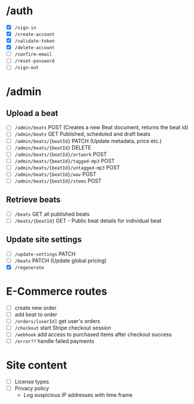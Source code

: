 # /auth

- [x] `/sign-in`
- [x] `/create-account`
- [x] `/validate-token`
- [x] `/delete-account`
- [ ] `/confirm-email`
- [ ] `/reset-password`
- [ ] `/sign-out`

# /admin

## Upload a beat

- [ ] `/admin/beats` POST (Creates a new Beat document, returns the beat id)
- [ ] `/admin/beats` GET Published, scheduled and draft beats
- [ ] `/admin/beats/{beatId}` PATCH (Update metadata, price etc.)
- [ ] `/admin/beats/{beatId}` DELETE
- [ ] `/admin/beats/{beatId}/artwork` POST
- [ ] `/admin/beats/{beatId}/tagged-mp3` POST
- [ ] `/admin/beats/{beatId}/untagged-mp3` POST
- [ ] `/admin/beats/{beatId}/wav` POST
- [ ] `/admin/beats/{beatId}/stems` POST

## Retrieve beats

- [ ] `/beats` GET all published beats
- [ ] `/beats/{beatId}` GET - Public beat details for individual beat

## Update site settings

- [ ] `/update-settings` PATCH
- [ ] `/beats` PATCH (Update global pricing)
- [x] `/regenerate`

# E-Commerce routes

- [ ] create new order
- [ ] add beat to order
- [ ] `/orders/[userId]` get user's orders
- [ ] `/checkout` start Stripe checkout session
- [ ] `/webhook` add access to purchased items after checkout success
- [ ] `/error??` handle failed payments

# Site content

- [ ] License types
- [ ] Privacy policy
  - Log suspicious IP addresses with time frame

